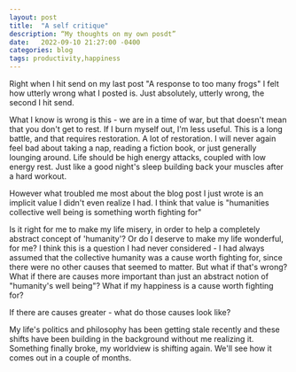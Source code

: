 ```yaml
---
layout: post
title:  "A self critique"
description: “My thoughts on my own posdt”
date:   2022-09-10 21:27:00 -0400
categories: blog
tags: productivity,happiness
---
```


Right when I hit send on my last post "A response to too many frogs" I felt how utterly wrong what I posted is.  Just absolutely, utterly wrong, the second I hit send.

What I know is wrong is this - we are in a time of war, but that doesn't mean that you don't get to rest.  If I burn myself out, I'm less useful.  This is a long battle, and that requires restoration.  A lot of restoration.  I will never again feel bad about taking a nap, reading a fiction book, or just generally lounging around.  Life should be high energy attacks, coupled with low energy rest.  Just like a good night's sleep building back your muscles after a hard workout.

However what troubled me most about the blog post I just wrote is an implicit value I didn't even realize I had.  I think that value is "humanities collective well being is something worth fighting for"

Is it right for me to make my life misery, in order to help a completely abstract concept of 'humanity'?  Or do I deserve to make my life wonderful, for me?  I think this is a question I had never considered - I had always assumed that the collective humanity was a cause worth fighting for, since there were no other causes that seemed to matter.  But what if that's wrong?  What if there are causes more important than just an abstract notion of "humanity's well being"?  What if my happiness is a cause worth fighting for?

If there are causes greater - what do those causes look like?

My life's politics and philosophy has been getting stale recently and these shifts have been building in the background without me realizing it.  Something finally broke, my worldview is shifting again.  We'll see how it comes out in a couple of months.  



